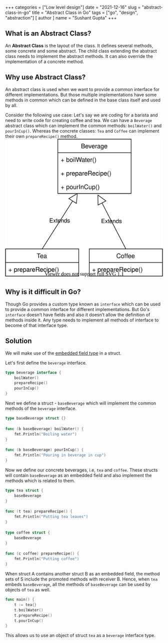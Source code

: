 +++
categories = ["Low level design"]
date = "2021-12-16"
slug = "abstract-class-in-go"
title = "Abstract Class in Go"
tags = ["go", "design", "abstraction"]
[ author ]
  name = "Sushant Gupta"
+++

## What is an Abstract Class?

An __Abstract Class__ is the layout of the class. 
It defines several methods, some concrete and some abstract.
The child class extending the abstract class needs to implement the abstract methods.
It can also override the implementation of a concrete method.

## Why use Abstract Class?

An abstract class is used when we want to provide a common interface for different implementations.
But those multiple implementations have some methods in common which can be defined in the base 
class itself and used by all.

Consider the following use case:
Let's say we are coding for a barista and need to write code for creating coffee and tea.
We can have a `Beverage` abstract class which can implement the common methods: `boilWater()` and `pourInCup()`.
Whereas the concrete classes: `Tea`  and `Coffee` can implement their own `prepareRecipe()` method.
![usecase](/img/go_abstract_class/usecase.drawio.svg)

## Why is it difficult in Go?

Though Go provides a custom type known as `interface`  which can be used to provide a common interface for different implementations.
But Go's `interface` doesn’t have fields and also it doesn’t allow the definition of methods inside it. 
Any type needs to implement all methods of interface to become of that interface type.

## Solution

We will make use of the [embedded field type](https://go.dev/ref/spec#Struct_types) in a struct.

Let's first define the `beverage` interface.
```Go
type beverage interface {
	boilWater()
	prepareRecipe()
	pourInCup()
}
```

Next we define a struct - `baseBeverage` which will implement the common methods of the `beverage` interface.
```Go
type baseBeverage struct {}

func (b baseBeverage) boilWater() {
	fmt.Println("Boiling water")
}

func (b baseBeverage) pourInCup() {
	fmt.Println("Pouring in beverage in cup")
}
```

Now we define our concrete beverages, i.e, `tea` and `coffee`.
These structs will contain `baseBeverage` as an embedded field and also implement the methods which is related  to them.

```Go
type tea struct {
	baseBeverage
}

func (t tea) prepareRecipe() {
	fmt.Println("Putting tea leaves")
}

type coffee struct {
	baseBeverage
}

func (c coffee) prepareRecipe() {
	fmt.Println("Putting coffee")
}
```

When struct A contains another struct B as an embedded field, the method sets of S include the promoted methods with receiver B.
Hence, when `tea` embeds `baseBeverage`, all the methods of `baseBeverage` can be used by objects of `tea` as well.

```Go
func main() {
	t := tea{}
	t.boilWater()
	t.prepareRecipe()
	t.pourInCup()
}
```

This allows us to use an object of struct `tea` as a `beverage` interface type.
